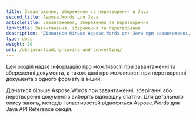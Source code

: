 ```yaml
---
title: Завантаження, збереження та перетворення в Java
second_title: Aspose.Words для Java
articleTitle: Завантаження, збереження та перетворення
linktitle: Завантаження, збереження та перетворення
description: "Дізнатися більше Aspose.Words для Java при завантаженні, зберіганні або перетворенні документів з одного формату в інший."
type: docs
weight: 20
url: /uk/java/loading-saving-and-converting/
---
```


Цей розділ надає інформацію про можливості при завантаженні та збереженні документа, а також дані про можливості при перетворенні документа з одного формату в інший.

Дізнатися більше Aspose.Words при завантаженні, зберіганні або перетворенні документів виберіть відповідну статтю. Для детального опису занять, методів і властивостей відносяться Aspose.Words для Java API Reference секція.
